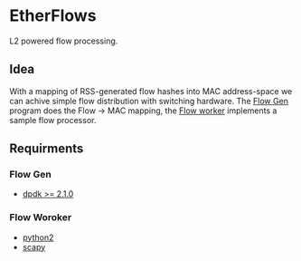 # EtherFlows
L2 powered flow processing.

## Idea
With a mapping of RSS-generated flow hashes into MAC address-space we can achive simple flow distribution with switching hardware. The [Flow Gen](/flogen/) program does the Flow -> MAC mapping, the [Flow worker](/flowworker) implements a sample flow processor.

## Requirments
### Flow Gen
* [dpdk >= 2.1.0][dpdk]
### Flow Woroker
* [python2][python2]
* [scapy][scapy]

[dpdk]:http://dpdk.org/
[python2]:https://www.python.org/download/releases/2.7.3/
[scapy]:http://www.secdev.org/projects/scapy/
